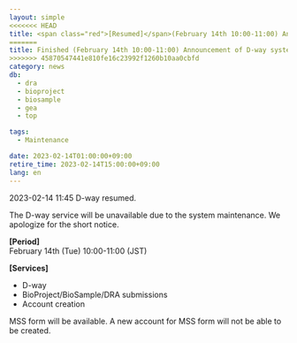 ```yaml
---
layout: simple
<<<<<<< HEAD
title: <span class="red">[Resumed]</span>(February 14th 10:00-11:00) Announcement of D-way system suspension 
=======
title: Finished (February 14th 10:00-11:00) Announcement of D-way system suspension 
>>>>>>> 45870547441e810fe16c23992f1260b10aa0cbfd
category: news
db:
  - dra
  - bioproject
  - biosample
  - gea
  - top

tags:
  - Maintenance

date: 2023-02-14T01:00:00+09:00
retire_time: 2023-02-14T15:00:00+09:00
lang: en
---
```


2023-02-14 11:45 D-way resumed.

The D-way service will be unavailable due to the system maintenance. We apologize for the short notice.

**[Period]**  
February 14th (Tue) 10:00-11:00 (JST)    

**[Services]**
 - D-way
 - BioProject/BioSample/DRA submissions
 - Account creation

MSS form will be available. A new account for MSS form will not be able to be created.
